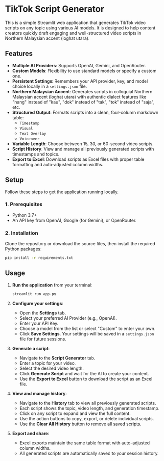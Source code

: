 # TikTok Script Generator

This is a simple Streamlit web application that generates TikTok video scripts on any topic using various AI models. It is designed to help content creators quickly draft engaging and well-structured video scripts in Northern Malaysian accent (loghat utara).

## Features

- **Multiple AI Providers**: Supports OpenAI, Gemini, and OpenRouter.
- **Custom Models**: Flexibility to use standard models or specify a custom one.
- **Persistent Settings**: Remembers your API provider, key, and model choice locally in a `settings.json` file.
- **Northern Malaysian Accent**: Generates scripts in colloquial Northern Malaysian accent (loghat utara) with authentic dialect features like "hang" instead of "kau", "dok" instead of "tak", "tok" instead of "saja", etc.
- **Structured Output**: Formats scripts into a clean, four-column markdown table:
    - `Timestamp`
    - `Visual`
    - `Text Overlay`
    - `Voiceover`
- **Variable Length**: Choose between 15, 30, or 60-second video scripts.
- **Script History**: View and manage all previously generated scripts with timestamps and topics.
- **Export to Excel**: Download scripts as Excel files with proper table formatting and auto-adjusted column widths.

## Setup

Follow these steps to get the application running locally.

### 1. Prerequisites

- Python 3.7+
- An API key from OpenAI, Google (for Gemini), or OpenRouter.

### 2. Installation

Clone the repository or download the source files, then install the required Python packages:

```bash
pip install -r requirements.txt
```

## Usage

1.  **Run the application** from your terminal:

    ```bash
    streamlit run app.py
    ```

2.  **Configure your settings**:
    - Open the **Settings** tab.
    - Select your preferred AI Provider (e.g., OpenAI).
    - Enter your API Key.
    - Choose a model from the list or select "Custom" to enter your own.
    - Click **Save Settings**. Your settings will be saved in a `settings.json` file for future sessions.

3.  **Generate a script**:
    - Navigate to the **Script Generator** tab.
    - Enter a topic for your video.
    - Select the desired video length.
    - Click **Generate Script** and wait for the AI to create your content.
    - Use the **Export to Excel** button to download the script as an Excel file.

4.  **View and manage history**:
    - Navigate to the **History** tab to view all previously generated scripts.
    - Each script shows the topic, video length, and generation timestamp.
    - Click on any script to expand and view the full content.
    - Use the action buttons to copy, export, or delete individual scripts.
    - Use the **Clear All History** button to remove all saved scripts.

5.  **Export and share**:
    - Excel exports maintain the same table format with auto-adjusted column widths.
    - All generated scripts are automatically saved to your session history. 